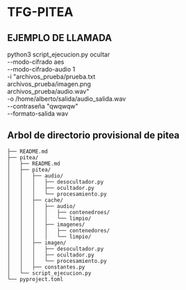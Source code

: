 # TFG-PITEA

## EJEMPLO DE LLAMADA
python3 script_ejecucion.py ocultar \
  --modo-cifrado aes \
  --modo-cifrado-audio 1 \
  -i "archivos_prueba/prueba.txt \
     archivos_prueba/imagen.png \
     archivos_prueba/audio.wav" \
  -o /home/alberto/salida/audio_salida.wav \
  --contraseña "qwqwqw" \
  --formato-salida wav

## Arbol de directorio provisional de pitea
```TFG-PITEA/
├── README.md
├── pitea/
│   ├── README.md
│   ├── pitea/
│   │   ├── audio/
│   │   │   ├── desocultador.py
│   │   │   ├── ocultador.py
│   │   │   └── procesamiento.py
│   │   ├── cache/
│   │   │   ├── audio/
│   │   │   │   ├── contenedroes/
│   │   │   │   └── limpio/
│   │   │   ├── imagenes/
│   │   │   │   ├── contenedores/
│   │   │   │   └── limpio/
│   │   ├── imagen/
│   │   │   ├── desocultador.py
│   │   │   ├── ocultador.py
│   │   │   └── procesamiento.py
│   │   ├── constantes.py
│   └── script_ejecucion.py
└── pyproject.toml
